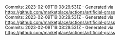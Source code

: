 Commits: 2023-02-09T19:08:29.531Z - Generated via https://github.com/marketplace/actions/artificial-grass
<br>
Commits: 2023-02-09T19:08:29.531Z - Generated via https://github.com/marketplace/actions/artificial-grass
<br>
Commits: 2023-02-09T19:08:29.531Z - Generated via https://github.com/marketplace/actions/artificial-grass
<br>
